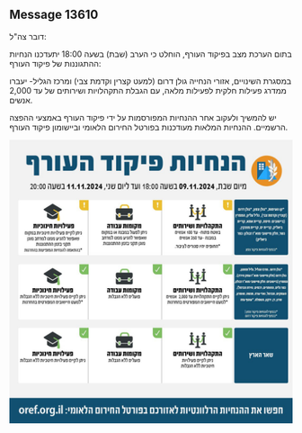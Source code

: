 ## Message 13610

דובר צה"ל:

בתום הערכת מצב בפיקוד העורף, הוחלט כי הערב (שבת) בשעה 18:00 יתעדכנו הנחיות ההתגוננות של פיקוד העורף: 

במסגרת השינויים, אזורי הנחייה גולן דרום (למעט קצרין וקדמת צבי) ומרכז הגליל- יעברו ממדרג פעילות חלקית לפעילות מלאה, עם הגבלת התקהלויות ושירותים של עד 2,000 אנשים.

יש להמשיך ולעקוב אחר ההנחיות המפורסמות על ידי פיקוד העורף באמצעי ההפצה הרשמיים.
ההנחיות המלאות מעודכנות בפורטל החירום הלאומי וביישומון פיקוד העורף.

![Photo](13610/13610_photo.jpg)
